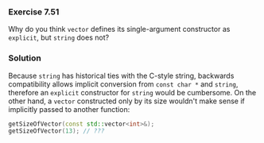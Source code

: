 ### Exercise 7.51

Why do you think `vector` defines its single-argument constructor as `explicit`,
but `string` does not?

### Solution

Because `string` has historical ties with the C-style string, backwards
compatibility allows implicit conversion from `const char *` and `string`,
therefore an `explicit` constructor for `string` would be cumbersome. On the
other hand, a `vector` constructed only by its size wouldn't make sense if
implicitly passed to another function:

```cpp
getSizeOfVector(const std::vector<int>&);
getSizeOfVector(13); // ???
```
